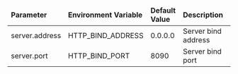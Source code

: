 <table>
  <thead>
      <tr>
          <td style="width: 25%"><b>Parameter</b></td><td style="width: 30%"><b>Environment Variable</b></td><td style="width: 15%"><b>Default Value</b></td><td style="width: 30%"><b>Description</b></td>
      </tr>
  </thead>
  <tbody>
      <tr>
          <td>server.address</td>
          <td>HTTP_BIND_ADDRESS</td>
          <td>0.0.0.0</td>
          <td>Server bind address</td>
      </tr>
      <tr>
          <td>server.port</td>
          <td>HTTP_BIND_PORT</td>
          <td>8090</td>
          <td>Server bind port</td>
      </tr>
  </tbody>
</table>
